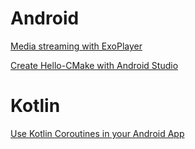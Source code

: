 # Android

[Media streaming with ExoPlayer](http://clmirror.storage.googleapis.com/codelabs/exoplayer-intro/index.html?index=..%2F..index#0)

[Create Hello-CMake with Android Studio](http://clmirror.storage.googleapis.com/codelabs/android-studio-cmake/index.html?index=..%2F..index#0)

# Kotlin

[Use Kotlin Coroutines in your Android App](https://codelabs.developers.google.com/codelabs/kotlin-coroutines/#0) 